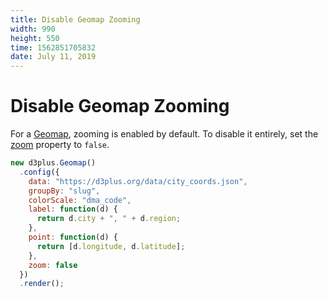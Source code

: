```yaml
---
title: Disable Geomap Zooming
width: 990
height: 550
time: 1562851705832
date: July 11, 2019
---
```


[height]: 550

# Disable Geomap Zooming

For a [Geomap](https://d3plus.org/docs/#Geomap), zooming is enabled by default. To disable it entirely, set the [zoom](https://d3plus.org/docs/#Viz.zoom) property to `false`.

```js
new d3plus.Geomap()
  .config({
    data: "https://d3plus.org/data/city_coords.json",
    groupBy: "slug",
    colorScale: "dma_code",
    label: function(d) {
      return d.city + ", " + d.region;
    },
    point: function(d) {
      return [d.longitude, d.latitude];
    },
    zoom: false
  })
  .render();
```
